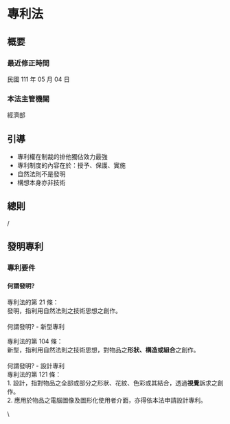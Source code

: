 # 專利法

## 概要

### 最近修正時間

民國 111 年 05 月 04 日

### 本法主管機關

經濟部

## 引導

* 專利權在制裁的排他獨佔效力最強
* 專利制度的內容在於：授予、保護、實施
* 自然法則不是發明
* 構想本身亦非技術

## 總則

/

## 發明專利

### 專利要件

#### 何謂發明?

專利法的第 21 條：\
發明，指利用自然法則之技術思想之創作。\
\
何謂發明? - 新型專利

專利法的第 104 條：\
新型，指利用自然法則之技術思想，對物品之**形狀、構造或組合**之創作。\
\
何謂發明? - 設計專利\
專利法的第 121 條：\
1\. 設計，指對物品之全部或部分之形狀、花紋、色彩或其結合，透過**視覺**訴求之創作。\
2\. 應用於物品之電腦圖像及圖形化使用者介面，亦得依本法申請設計專利。

\


